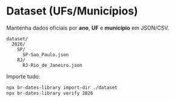 
# Dataset (UFs/Municípios)

Mantenha dados oficiais por **ano**, **UF** e **município** em JSON/CSV.

```
dataset/
  2026/
    SP/
      SP-Sao_Paulo.json
    RJ/
      RJ-Rio_de_Janeiro.json
```

Importe tudo:
```bash
npx br-dates-library import-dir ./dataset
npx br-dates-library verify 2026
```
